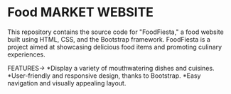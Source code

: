 # Food MARKET WEBSITE
This repository contains the source code for "FoodFiesta," a food website built using HTML, CSS, and the Bootstrap framework.
FoodFiesta is a project aimed at showcasing delicious food items and promoting culinary experiences.

FEATURES->
*Display a variety of mouthwatering dishes and cuisines.
*User-friendly and responsive design, thanks to Bootstrap.
*Easy navigation and visually appealing layout.
